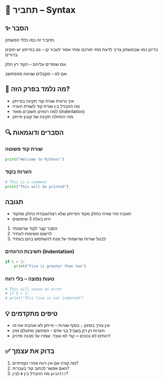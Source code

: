 # 📘 תחביר – Syntax

## ✨ הסבר
תחביר זה כמו כללי המשחק. 

בדיוק כמו שבמשחק צריך לדעת מתי תורכם ומתי אסור לעבור קו – גם בפייתון יש חוקים ברורים. 

אם שומרים עליהם – הקוד רץ חלק.

אם לא – מקבלים שגיאה מהמחשב.

## 🧠 מה נלמד בפרק הזה?
- איך נראית שורת קוד תקינה בפייתון  
- מה ההבדל בין שורת קוד לשורת הערה  
- למה רווחים חשובים מאוד (indentation)  
- מהי התחלה תקינה של קובץ פייתון  

## 🔍 הסברים ודוגמאות

### שורת קוד פשוטה
```python
print("Welcome to Python!")
```

### הערות בקוד
```python
# This is a comment
print("This will be printed")
```

## תגובה
- תגובה זוהי שורה כחלק מקוד הפייתון שלא רצה/עובדת כחלק מהקוד
- היא בעלת 3 שימושים
1. הסבר קצר לקוד שרשמתי
2. לרשום משימות לעתיד
3. לבטל שורות שרשמתי על מנת להשתמש בהם בעתיד

### חשיבות הרווחים (Indentation)
```python
if 5 > 2:
    print("Five is greater than two")
```

### טעות נפוצה – בלי רווח
```python
# This will cause an error
# if 5 > 2:
# print("This line is not indented")
```

## 💡 טיפים מתקדמים
- אין צורך בסימן `;` בסוף שורות – פייתון לא אוהבת את זה  
- הערות הן רק בשביל בני אדם – המחשב מתעלם מהן  
- רווחים לא נכונים = קוד לא עובד. שמרו על מבנה מדויק!  

## ✅ בדוק את עצמך
1. מה קורה אם אין רווח אחרי נקודתיים?  
2. האם אפשר לכתוב קוד בעברית?  
3. מה ההבדל בין `#` לבין `print()`?
